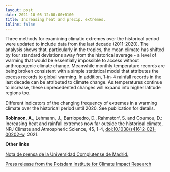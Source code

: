 ```yaml
---
layout: post
date: 2021-10-05 12:00:00+0100
title: Increasing heat and precip. extremes.
inline: false
---
```


Three methods for examining climatic extremes over the historical period were updated to include data from the last decade (2011-2020). The analysis shows that, particularly in the tropics, the mean climate has shifted by four standard deviations away from the historical average - a level of warming that would be essentially impossible to access without anthropogenic climate change. Meanwhile monthly temperature records are being broken consistent with a simple statistical model that attributes the excess records to global warming. In addition, 1-in-4 rainfall records in the last decade can be attributed to climate change. As temperatures continue to increase, these unprecedented changes will expand into higher latitude regions too. 

<img class="img-fluid rounded z-depth-1" src="{{ '/assets/img/2021-10-05-extremes/Robinson2021_Fig01.png' | relative_url }}" alt="" title=""/>
<div class="caption">
    Different indicators of the changing frequency of extremes in a warming climate over the historical period until 2020. See publication for details. 
</div>

<p>
<b>Robinson, A.</b>, Lehmann, J., Barriopedro, D., Rahmstorf, S. and Coumou, D.: Increasing heat and rainfall extremes now far outside the historical climate, NPJ Climate and Atmospheric Science, 45, 1-4, <a href="https://www.nature.com/articles/s41612-021-00202-w" target="_blank">doi:10.1038/s41612-021-00202-w</a>, 2021.
</p>

__Other links__

[Nota de prensa de la Universidad Complutense de Madrid.](https://www.ucm.es/otri/mas-extremos-calidos-y-precipitaciones-cambio-climatico)

[Press release from the Potsdam Institute for Climate Impact Research](https://www.pik-potsdam.de/en/news/latest-news/unprecedented-rise-of-heat-and-rainfall-extremes-in-observational-data)